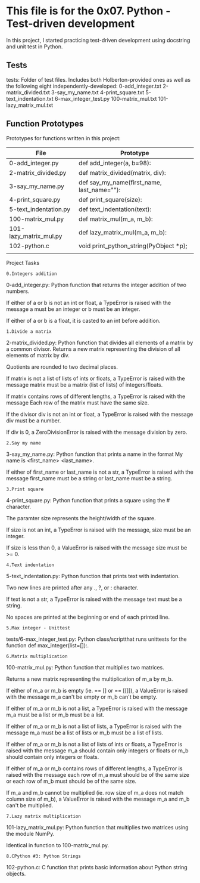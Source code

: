 # This file is for the 0x07. Python - Test-driven development

In this project, I started practicing test-driven development using docstring and unit test in Python.

## Tests

tests: Folder of test files. Includes both Holberton-provided ones as well as the following eight independently-developed:
0-add_integer.txt
2-matrix_divided.txt
3-say_my_name.txt
4-print_square.txt
5-text_indentation.txt
6-max_integer_test.py
100-matrix_mul.txt
101-lazy_matrix_mul.txt

## Function Prototypes

Prototypes for functions written in this project:

| File                   | Prototype                                  |
| ---------------------- | ------------------------------------------ |
| 0-add_integer.py       | def add_integer(a, b=98):                  |
| 2-matrix_divided.py    | def matrix_divided(matrix, div):           |
| 3-say_my_name.py       | def say_my_name(first_name, last_name=""): |
| 4-print_square.py      | def print_square(size):                    |
| 5-text_indentation.py  | def text_indentation(text):                |
| 100-matrix_mul.py      | def matrix_mul(m_a, m_b):                  |
| 101-lazy_matrix_mul.py | def lazy_matrix_mul(m_a, m_b):             |
| 102-python.c           | void print_python_string(PyObject *p);     |
|                        |                                            |

Project Tasks

```0.Integers addition```

0-add_integer.py: Python function that returns the integer addition of two numbers.

If either of a or b is not an int or float, a TypeError is raised with the message a must be an integer or b must be an integer.

If either of a or b is a float, it is casted to an int before addition.

```1.Divide a matrix```

2-matrix_divided.py: Python function that divides all elements of a matrix by a common divisor.
Returns a new matrix representing the division of all elements of matrix by div.

Quotients are rounded to two decimal places.

If matrix is not a list of lists of ints or floats, a TypeError is raised with the message matrix must be a matrix (list of lists) of integers/floats.

If matrix contains rows of different lengths, a TypeError is raised with the message Each row of the matrix must have the same size.

If the divisor div is not an int or float, a TypeError is raised with the message div must be a number.

If div is 0, a ZeroDivisionError is raised with the message division by zero.

```2.Say my name```

3-say_my_name.py: Python function that prints a name in the format My name is <first_name> <last_name>.

If either of first_name or last_name is not a str, a TypeError is raised with the message first_name must be a string or last_name must be a string.

```3.Print square```

4-print_square.py: Python function that prints a square using the # character.

The paramter size represents the height/width of the square.

If size is not an int, a TypeError is raised with the message, size must be an integer.

If size is less than 0, a ValueError is raised with the message size must be >= 0.

```4.Text indentation```

5-text_indentation.py: Python function that prints text with indentation.

Two new lines are printed after any ., ?, or : character.

If text is not a str, a TypeError is raised with the message text must be a string.

No spaces are printed at the beginning or end of each printed line.

```5.Max integer - Unittest```

tests/6-max_integer_test.py: Python class/scriptthat runs unittests for the function def max_integer(list=[]):.

```6.Matrix multiplication```

100-matrix_mul.py: Python function that multiplies two matrices.

Returns a new matrix representing the multiplication of m_a by m_b.

If either of m_a or m_b is empty (ie. == [] or == [[]]), a ValueError is raised with the message m_a can't be empty or m_b can't be empty.

If either of m_a or m_b is not a list, a TypeError is raised with the message m_a must be a list or m_b must be a list.

If either of m_a or m_b is not a list of lists, a TypeError is raised with the message m_a must be a list of lists or m_b must be a list of lists.

If either of m_a or m_b is not a list of lists of ints or floats, a TypeError is raised with the message m_a should contain only integers or floats or m_b should contain only integers or floats.

If either of m_a or m_b contains rows of different lengths, a TypeError is raised with the message each row of m_a must should be of the same size or each row of m_b must should be of the same size.

If m_a and m_b cannot be multiplied (ie. row size of m_a does not match column size of m_b), a ValueError is raised with the message m_a and m_b can't be multiplied.

```7.Lazy matrix multiplication```

101-lazy_matrix_mul.py: Python function that multiplies two matrices using the module NumPy.

Identical in function to 100-matrix_mul.py.

```8.CPython #3: Python Strings```

102-python.c: C function that prints basic information about Python string objects.
